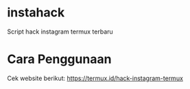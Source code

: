 # instahack
Script hack instagram termux terbaru

# Cara Penggunaan
Cek website berikut:
https://termux.id/hack-instagram-termux
